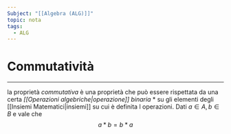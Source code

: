 ```yaml
---
Subject: "[[Algebra (ALG)]]"
topic: nota
tags:
  - ALG
---
```

# Commutatività
---
la proprietà _commutativa_ è una proprietà che può essere rispettata da una certa _[[Operazioni algebriche|operazione]] binaria_ $*$ su gli elementi degli [[Insiemi Matematici|insiemi]] su cui è definita l operazioni.
Dati $a\in A,b\in B$ e vale che 
$$a*b = b*a$$
